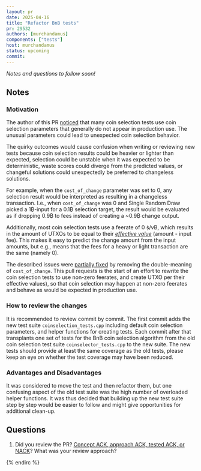```yaml
---
layout: pr
date: 2025-04-16
title: "Refactor BnB tests"
pr: 29532
authors: [murchandamus]
components: ["tests"]
host: murchandamus
status: upcoming
commit:
---
```


_Notes and questions to follow soon!_

## Notes

### Motivation

The author of this PR [noticed](https://github.com/bitcoin/bitcoin/issues/27754)
that many coin selection tests use coin selection parameters that generally do
not appear in production use. The unusual parameters could lead to unexpected
coin selection behavior.

The quirky outcomes would cause confusion when writing or reviewing new tests
because coin selection results could be heavier or lighter than expected,
selection could be unstable when it was expected to be deterministic, waste
scores could diverge from the predicted values, or changeful solutions could
unexpectedly be preferred to changeless solutions.

For example, when the `cost_of_change` parameter was set to 0, any selection
result would be interpreted as resulting in a changeless transaction. I.e.,
when `cost_of_change` was 0 and Single Random Draw picked a 1₿-input for a 0.1₿
selection target, the result would be evaluated as if dropping 0.9₿ to fees
instead of creating a ~0.9₿ change output.

Additionally, most coin selection tests use a feerate of 0 ṩ/vB, which results
in the amount of UTXOs to be equal to their [_effective
value_](https://bitcoin.stackexchange.com/q/103654/5406) (amount - input fee).
This makes it easy to predict the change amount from the input amounts, but
e.g., means that the fees for a heavy or light transaction are the same (namely
0).

The described issues were [partially
fixed](https://github.com/bitcoin/bitcoin/issues/28366) by removing the
double-meaning of `cost_of_change`. This pull requests is the start of an
effort to rewrite the coin selection tests to use non-zero feerates, and create
UTXO per their effective values), so that coin selection may happen at non-zero
feerates and behave as would be expected in production use.

### How to review the changes

It is recommended to review commit by commit.
The first commit adds the new test suite `coinselection_tests.cpp` including
default coin selection parameters, and helper functions for creating tests.
Each commit after that transplants one set of tests for the BnB coin selection
algorithm from the old coin selection test suite `coinselector_tests.cpp` to
the new suite. The new tests should provide at least the same coverage as the
old tests, please keep an eye on whether the test coverage may have been
reduced.

### Advantages and Disadvantages

It was considered to move the test and then refactor them, but one confusing
aspect of the old test suite was the high number of overloaded helper
functions. It was thus decided that building up the new test suite step by step
would be easier to follow and might give opportunities for additional clean-up.


## Questions

1. Did you review the PR? [Concept ACK, approach ACK, tested ACK, or NACK](https://github.com/bitcoin/bitcoin/blob/master/CONTRIBUTING.md#peer-review)? What was your review approach?


<!-- TODO: After a meeting, uncomment and add meeting log between the irc tags
## Meeting Log

### Meeting 1

{% irc %}
-->
<!-- TODO: For additional meetings, add the logs to the same irc block. This ensures line numbers keep increasing, avoiding hyperlink conflicts for identical line numbers across meetings.

### Meeting 2

-->
{% endirc %}
